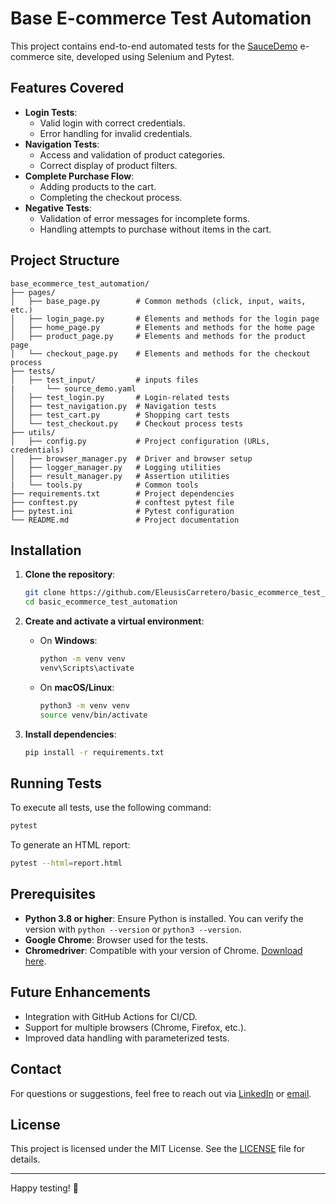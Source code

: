 # Base E-commerce Test Automation

This project contains end-to-end automated tests for the [SauceDemo](https://www.saucedemo.com) e-commerce site, developed using Selenium and Pytest.

## Features Covered

- **Login Tests**:
  - Valid login with correct credentials.
  - Error handling for invalid credentials.
- **Navigation Tests**:
  - Access and validation of product categories.
  - Correct display of product filters.
- **Complete Purchase Flow**:
  - Adding products to the cart.
  - Completing the checkout process.
- **Negative Tests**:
  - Validation of error messages for incomplete forms.
  - Handling attempts to purchase without items in the cart.

## Project Structure

```
base_ecommerce_test_automation/
├── pages/
│   ├── base_page.py        # Common methods (click, input, waits, etc.)
│   ├── login_page.py       # Elements and methods for the login page
│   ├── home_page.py        # Elements and methods for the home page
│   ├── product_page.py     # Elements and methods for the product page
│   └── checkout_page.py    # Elements and methods for the checkout process
├── tests/
│   ├── test_input/         # inputs files
|       └── source_demo.yaml       
│   ├── test_login.py       # Login-related tests
│   ├── test_navigation.py  # Navigation tests
│   ├── test_cart.py        # Shopping cart tests
│   └── test_checkout.py    # Checkout process tests
├── utils/
│   ├── config.py           # Project configuration (URLs, credentials)
│   ├── browser_manager.py  # Driver and browser setup
│   ├── logger_manager.py   # Logging utilities
│   ├── result_manager.py   # Assertion utilities
|   └── tools.py            # Common tools
├── requirements.txt        # Project dependencies
├── conftest.py             # conftest pytest file
├── pytest.ini              # Pytest configuration
└── README.md               # Project documentation
```

## Installation

1. **Clone the repository**:
   ```bash
   git clone https://github.com/EleusisCarretero/basic_ecommerce_test_automation.git
   cd basic_ecommerce_test_automation
   ```

2. **Create and activate a virtual environment**:
   - On **Windows**:
     ```bash
     python -m venv venv
     venv\Scripts\activate
     ```
   - On **macOS/Linux**:
     ```bash
     python3 -m venv venv
     source venv/bin/activate
     ```

3. **Install dependencies**:
   ```bash
   pip install -r requirements.txt
   ```

## Running Tests

To execute all tests, use the following command:

```bash
pytest
```

To generate an HTML report:

```bash
pytest --html=report.html
```

## Prerequisites

- **Python 3.8 or higher**: Ensure Python is installed. You can verify the version with `python --version` or `python3 --version`.
- **Google Chrome**: Browser used for the tests.
- **Chromedriver**: Compatible with your version of Chrome. [Download here](https://sites.google.com/a/chromium.org/chromedriver/downloads).

## Future Enhancements

- Integration with GitHub Actions for CI/CD.
- Support for multiple browsers (Chrome, Firefox, etc.).
- Improved data handling with parameterized tests.

## Contact

For questions or suggestions, feel free to reach out via [LinkedIn](https://www.linkedin.com/in/tu-perfil) or [email](mailto:tu-email@example.com).

## License

This project is licensed under the MIT License. See the [LICENSE](LICENSE) file for details.

---

Happy testing! 🚀
